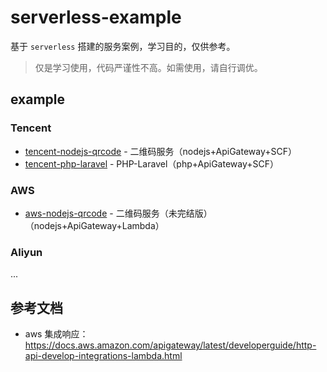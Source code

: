 # serverless-example

基于 `serverless` 搭建的服务案例，学习目的，仅供参考。

> 仅是学习使用，代码严谨性不高。如需使用，请自行调优。

## example

### Tencent

- [tencent-nodejs-qrcode](./tencent-nodejs-qrcode) - 二维码服务（nodejs+ApiGateway+SCF）
- [tencent-php-laravel](./tencent-php-laravel) - PHP-Laravel（php+ApiGateway+SCF）

### AWS

- [aws-nodejs-qrcode](./aws-nodejs-qrcode) - 二维码服务（未完结版）（nodejs+ApiGateway+Lambda）

### Aliyun

...

## 参考文档

- aws 集成响应：https://docs.aws.amazon.com/apigateway/latest/developerguide/http-api-develop-integrations-lambda.html
